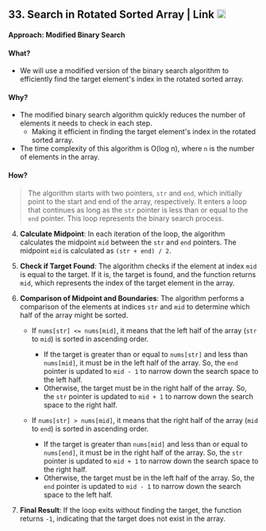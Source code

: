 ## 33. Search in Rotated Sorted Array | Link <a href="https://leetcode.com/problems/search-in-rotated-sorted-array/"><img src="https://leetcode.com/_next/static/images/logo-dark-c96c407d175e36c81e236fcfdd682a0b.png" alt="LeetCode Logo" width="18"> </a>

#### Approach: Modified Binary Search

#### What? 
- We will use a modified version of the binary search algorithm to efficiently find the target element's index in the rotated sorted array.
#### Why?

- The modified binary search algorithm quickly reduces the number of elements it needs to check in each step.
  - Making it efficient in finding the target element's index in the rotated sorted array.
- The time complexity of this algorithm is O(log n), where `n` is the number of elements in the array.

#### How? 
> The algorithm starts with two pointers, `str` and `end`, which initially point to the start and end of the array, respectively. It enters a loop that continues as long as the `str` pointer is less than or equal to the `end` pointer. This loop represents the binary search process.

4. **Calculate Midpoint**: In each iteration of the loop, the algorithm calculates the midpoint `mid` between the `str` and `end` pointers. The midpoint `mid` is calculated as `(str + end) / 2`.

5. **Check if Target Found**: The algorithm checks if the element at index `mid` is equal to the target. If it is, the target is found, and the function returns `mid`, which represents the index of the target element in the array.

6. **Comparison of Midpoint and Boundaries**: The algorithm performs a comparison of the elements at indices `str` and `mid` to determine which half of the array might be sorted.

   - If `nums[str] <= nums[mid]`, it means that the left half of the array (`str` to `mid`) is sorted in ascending order.

     - If the target is greater than or equal to `nums[str]` and less than `nums[mid]`, it must be in the left half of the array. So, the `end` pointer is updated to `mid - 1` to narrow down the search space to the left half.
     - Otherwise, the target must be in the right half of the array. So, the `str` pointer is updated to `mid + 1` to narrow down the search space to the right half.

   - If `nums[str] > nums[mid]`, it means that the right half of the array (`mid` to `end`) is sorted in ascending order.

     - If the target is greater than `nums[mid]` and less than or equal to `nums[end]`, it must be in the right half of the array. So, the `str` pointer is updated to `mid + 1` to narrow down the search space to the right half.
     - Otherwise, the target must be in the left half of the array. So, the `end` pointer is updated to `mid - 1` to narrow down the search space to the left half.

7. **Final Result**: If the loop exits without finding the target, the function returns `-1`, indicating that the target does not exist in the array.

